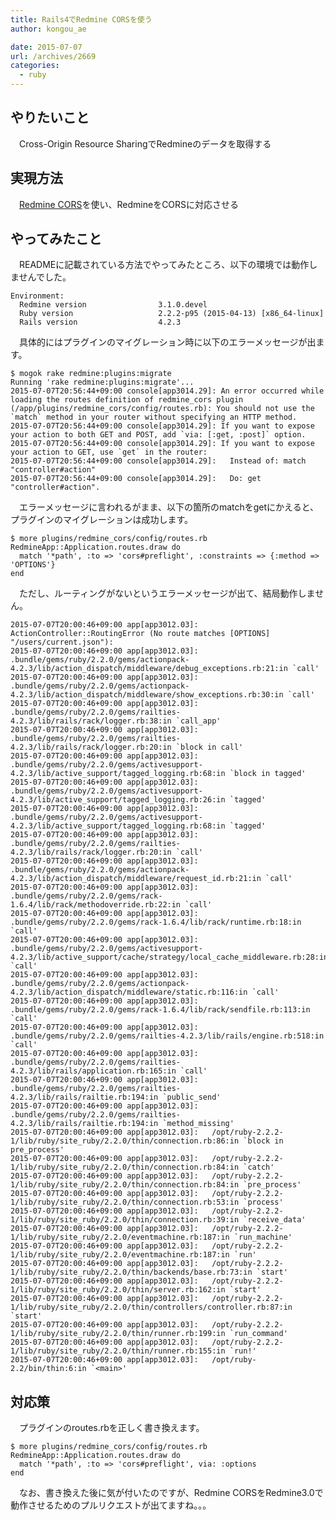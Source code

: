 ```yaml
---
title: Rails4でRedmine CORSを使う
author: kongou_ae
date: 2015-07-07
url: /archives/2669
categories:
  - ruby
---
```

## やりたいこと

　Cross-Origin Resource SharingでRedmineのデータを取得する

## 実現方法

　[Redmine CORS][1]を使い、RedmineをCORSに対応させる

## やってみたこと

　READMEに記載されている方法でやってみたところ、以下の環境では動作しませんでした。

<pre><code>Environment:
  Redmine version                3.1.0.devel
  Ruby version                   2.2.2-p95 (2015-04-13) [x86_64-linux]
  Rails version                  4.2.3
</code></pre>

　具体的にはプラグインのマイグレーション時に以下のエラーメッセージが出ます。

<pre><code>$ mogok rake redmine:plugins:migrate                   
Running &#039;rake redmine:plugins:migrate&#039;...
2015-07-07T20:56:44+09:00 console[app3014.29]: An error occurred while loading the routes definition of redmine_cors plugin (/app/plugins/redmine_cors/config/routes.rb): You should not use the `match` method in your router without specifying an HTTP method.
2015-07-07T20:56:44+09:00 console[app3014.29]: If you want to expose your action to both GET and POST, add `via: [:get, :post]` option.
2015-07-07T20:56:44+09:00 console[app3014.29]: If you want to expose your action to GET, use `get` in the router:
2015-07-07T20:56:44+09:00 console[app3014.29]:   Instead of: match "controller#action"
2015-07-07T20:56:44+09:00 console[app3014.29]:   Do: get "controller#action".
</code></code></pre>

　エラーメッセージに言われるがまま、以下の箇所のmatchをgetにかえると、プラグインのマイグレーションは成功します。

<pre><code>$ more plugins/redmine_cors/config/routes.rb 
RedmineApp::Application.routes.draw do
  match &#039;*path&#039;, :to =&gt; &#039;cors#preflight&#039;, :constraints =&gt; {:method =&gt; &#039;OPTIONS&#039;}
end
</code></pre>

　ただし、ルーティングがないというエラーメッセージが出て、結局動作しません。

<pre><code>2015-07-07T20:00:46+09:00 app[app3012.03]: ActionController::RoutingError (No route matches [OPTIONS] "/users/current.json"):
2015-07-07T20:00:46+09:00 app[app3012.03]:   .bundle/gems/ruby/2.2.0/gems/actionpack-4.2.3/lib/action_dispatch/middleware/debug_exceptions.rb:21:in `call&#039;
2015-07-07T20:00:46+09:00 app[app3012.03]:   .bundle/gems/ruby/2.2.0/gems/actionpack-4.2.3/lib/action_dispatch/middleware/show_exceptions.rb:30:in `call&#039;
2015-07-07T20:00:46+09:00 app[app3012.03]:   .bundle/gems/ruby/2.2.0/gems/railties-4.2.3/lib/rails/rack/logger.rb:38:in `call_app&#039;
2015-07-07T20:00:46+09:00 app[app3012.03]:   .bundle/gems/ruby/2.2.0/gems/railties-4.2.3/lib/rails/rack/logger.rb:20:in `block in call&#039;
2015-07-07T20:00:46+09:00 app[app3012.03]:   .bundle/gems/ruby/2.2.0/gems/activesupport-4.2.3/lib/active_support/tagged_logging.rb:68:in `block in tagged&#039;
2015-07-07T20:00:46+09:00 app[app3012.03]:   .bundle/gems/ruby/2.2.0/gems/activesupport-4.2.3/lib/active_support/tagged_logging.rb:26:in `tagged&#039;
2015-07-07T20:00:46+09:00 app[app3012.03]:   .bundle/gems/ruby/2.2.0/gems/activesupport-4.2.3/lib/active_support/tagged_logging.rb:68:in `tagged&#039;
2015-07-07T20:00:46+09:00 app[app3012.03]:   .bundle/gems/ruby/2.2.0/gems/railties-4.2.3/lib/rails/rack/logger.rb:20:in `call&#039;
2015-07-07T20:00:46+09:00 app[app3012.03]:   .bundle/gems/ruby/2.2.0/gems/actionpack-4.2.3/lib/action_dispatch/middleware/request_id.rb:21:in `call&#039;
2015-07-07T20:00:46+09:00 app[app3012.03]:   .bundle/gems/ruby/2.2.0/gems/rack-1.6.4/lib/rack/methodoverride.rb:22:in `call&#039;
2015-07-07T20:00:46+09:00 app[app3012.03]:   .bundle/gems/ruby/2.2.0/gems/rack-1.6.4/lib/rack/runtime.rb:18:in `call&#039;
2015-07-07T20:00:46+09:00 app[app3012.03]:   .bundle/gems/ruby/2.2.0/gems/activesupport-4.2.3/lib/active_support/cache/strategy/local_cache_middleware.rb:28:in `call&#039;
2015-07-07T20:00:46+09:00 app[app3012.03]:   .bundle/gems/ruby/2.2.0/gems/actionpack-4.2.3/lib/action_dispatch/middleware/static.rb:116:in `call&#039;
2015-07-07T20:00:46+09:00 app[app3012.03]:   .bundle/gems/ruby/2.2.0/gems/rack-1.6.4/lib/rack/sendfile.rb:113:in `call&#039;
2015-07-07T20:00:46+09:00 app[app3012.03]:   .bundle/gems/ruby/2.2.0/gems/railties-4.2.3/lib/rails/engine.rb:518:in `call&#039;
2015-07-07T20:00:46+09:00 app[app3012.03]:   .bundle/gems/ruby/2.2.0/gems/railties-4.2.3/lib/rails/application.rb:165:in `call&#039;
2015-07-07T20:00:46+09:00 app[app3012.03]:   .bundle/gems/ruby/2.2.0/gems/railties-4.2.3/lib/rails/railtie.rb:194:in `public_send&#039;
2015-07-07T20:00:46+09:00 app[app3012.03]:   .bundle/gems/ruby/2.2.0/gems/railties-4.2.3/lib/rails/railtie.rb:194:in `method_missing&#039;
2015-07-07T20:00:46+09:00 app[app3012.03]:   /opt/ruby-2.2.2-1/lib/ruby/site_ruby/2.2.0/thin/connection.rb:86:in `block in pre_process&#039;
2015-07-07T20:00:46+09:00 app[app3012.03]:   /opt/ruby-2.2.2-1/lib/ruby/site_ruby/2.2.0/thin/connection.rb:84:in `catch&#039;
2015-07-07T20:00:46+09:00 app[app3012.03]:   /opt/ruby-2.2.2-1/lib/ruby/site_ruby/2.2.0/thin/connection.rb:84:in `pre_process&#039;
2015-07-07T20:00:46+09:00 app[app3012.03]:   /opt/ruby-2.2.2-1/lib/ruby/site_ruby/2.2.0/thin/connection.rb:53:in `process&#039;
2015-07-07T20:00:46+09:00 app[app3012.03]:   /opt/ruby-2.2.2-1/lib/ruby/site_ruby/2.2.0/thin/connection.rb:39:in `receive_data&#039;
2015-07-07T20:00:46+09:00 app[app3012.03]:   /opt/ruby-2.2.2-1/lib/ruby/site_ruby/2.2.0/eventmachine.rb:187:in `run_machine&#039;
2015-07-07T20:00:46+09:00 app[app3012.03]:   /opt/ruby-2.2.2-1/lib/ruby/site_ruby/2.2.0/eventmachine.rb:187:in `run&#039;
2015-07-07T20:00:46+09:00 app[app3012.03]:   /opt/ruby-2.2.2-1/lib/ruby/site_ruby/2.2.0/thin/backends/base.rb:73:in `start&#039;
2015-07-07T20:00:46+09:00 app[app3012.03]:   /opt/ruby-2.2.2-1/lib/ruby/site_ruby/2.2.0/thin/server.rb:162:in `start&#039;
2015-07-07T20:00:46+09:00 app[app3012.03]:   /opt/ruby-2.2.2-1/lib/ruby/site_ruby/2.2.0/thin/controllers/controller.rb:87:in `start&#039;
2015-07-07T20:00:46+09:00 app[app3012.03]:   /opt/ruby-2.2.2-1/lib/ruby/site_ruby/2.2.0/thin/runner.rb:199:in `run_command&#039;
2015-07-07T20:00:46+09:00 app[app3012.03]:   /opt/ruby-2.2.2-1/lib/ruby/site_ruby/2.2.0/thin/runner.rb:155:in `run!&#039;
2015-07-07T20:00:46+09:00 app[app3012.03]:   /opt/ruby-2.2/bin/thin:6:in `&lt;main&gt;&#039;
</code></pre>

## 対応策

　プラグインのroutes.rbを正しく書き換えます。

<pre><code>$ more plugins/redmine_cors/config/routes.rb 
RedmineApp::Application.routes.draw do
  match &#039;*path&#039;, :to =&gt; &#039;cors#preflight&#039;, via: :options
end
</code></pre>

　なお、書き換えた後に気が付いたのですが、Redmine CORSをRedmine3.0で動作させるためのプルリクエストが出てますね。。。

 [1]: https://github.com/mavimo/redmine_cors